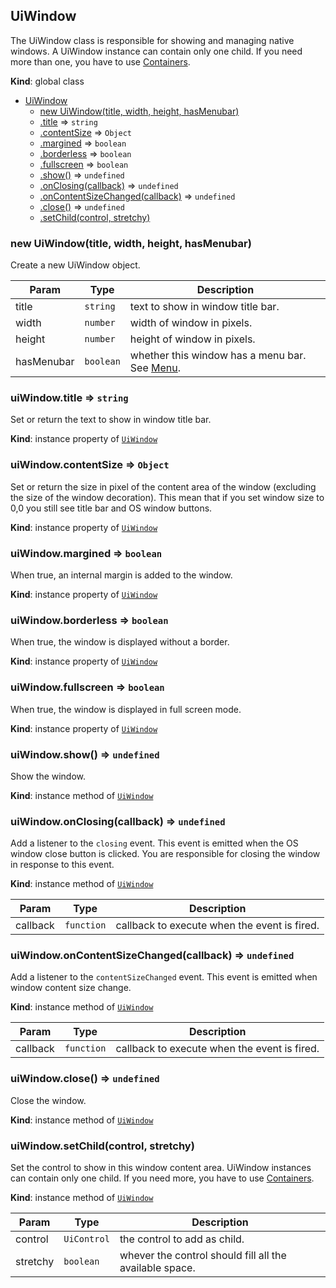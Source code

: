 <a name="UiWindow"></a>

## UiWindow
The UiWindow class is responsible for showing and managing native windows.
A UiWindow instance can contain only one child. If you need
more than one, you have to use [Containers](containers.md).

**Kind**: global class  

* [UiWindow](#UiWindow)
    * [new UiWindow(title, width, height, hasMenubar)](#new_UiWindow_new)
    * [.title](#UiWindow+title) ⇒ <code>string</code>
    * [.contentSize](#UiWindow+contentSize) ⇒ <code>Object</code>
    * [.margined](#UiWindow+margined) ⇒ <code>boolean</code>
    * [.borderless](#UiWindow+borderless) ⇒ <code>boolean</code>
    * [.fullscreen](#UiWindow+fullscreen) ⇒ <code>boolean</code>
    * [.show()](#UiWindow+show) ⇒ <code>undefined</code>
    * [.onClosing(callback)](#UiWindow+onClosing) ⇒ <code>undefined</code>
    * [.onContentSizeChanged(callback)](#UiWindow+onContentSizeChanged) ⇒ <code>undefined</code>
    * [.close()](#UiWindow+close) ⇒ <code>undefined</code>
    * [.setChild(control, stretchy)](#UiWindow+setChild)

<a name="new_UiWindow_new"></a>

### new UiWindow(title, width, height, hasMenubar)
Create a new UiWindow object.


| Param | Type | Description |
| --- | --- | --- |
| title | <code>string</code> | text to show in window title bar. |
| width | <code>number</code> | width of window in pixels. |
| height | <code>number</code> | height of window in pixels. |
| hasMenubar | <code>boolean</code> | whether this window has a menu bar. See [Menu](#menubar). |

<a name="UiWindow+title"></a>

### uiWindow.title ⇒ <code>string</code>
Set or return the text to show in window title bar.

**Kind**: instance property of [<code>UiWindow</code>](#UiWindow)  
<a name="UiWindow+contentSize"></a>

### uiWindow.contentSize ⇒ <code>Object</code>
Set or return the size in pixel of the content area of the window
(excluding the size of the window decoration). This mean that if you set window
size to 0,0 you still see title bar and OS window buttons.

**Kind**: instance property of [<code>UiWindow</code>](#UiWindow)  
<a name="UiWindow+margined"></a>

### uiWindow.margined ⇒ <code>boolean</code>
When true, an internal margin is added to the window.

**Kind**: instance property of [<code>UiWindow</code>](#UiWindow)  
<a name="UiWindow+borderless"></a>

### uiWindow.borderless ⇒ <code>boolean</code>
When true, the window is displayed without a border.

**Kind**: instance property of [<code>UiWindow</code>](#UiWindow)  
<a name="UiWindow+fullscreen"></a>

### uiWindow.fullscreen ⇒ <code>boolean</code>
When true, the window is displayed in full screen mode.

**Kind**: instance property of [<code>UiWindow</code>](#UiWindow)  
<a name="UiWindow+show"></a>

### uiWindow.show() ⇒ <code>undefined</code>
Show the window.

**Kind**: instance method of [<code>UiWindow</code>](#UiWindow)  
<a name="UiWindow+onClosing"></a>

### uiWindow.onClosing(callback) ⇒ <code>undefined</code>
Add a listener to the `closing` event. This event is emitted when the OS
window close button is clicked. You are responsible for closing the
window in response to this event.

**Kind**: instance method of [<code>UiWindow</code>](#UiWindow)  

| Param | Type | Description |
| --- | --- | --- |
| callback | <code>function</code> | callback to execute when the event is fired. |

<a name="UiWindow+onContentSizeChanged"></a>

### uiWindow.onContentSizeChanged(callback) ⇒ <code>undefined</code>
Add a listener to the `contentSizeChanged` event. This event is emitted
when window content size change.

**Kind**: instance method of [<code>UiWindow</code>](#UiWindow)  

| Param | Type | Description |
| --- | --- | --- |
| callback | <code>function</code> | callback to execute when the event is fired. |

<a name="UiWindow+close"></a>

### uiWindow.close() ⇒ <code>undefined</code>
Close the window.

**Kind**: instance method of [<code>UiWindow</code>](#UiWindow)  
<a name="UiWindow+setChild"></a>

### uiWindow.setChild(control, stretchy)
Set the control to show in this window content area.
UiWindow instances can contain only one child. If you need
more, you have to use [Containers](containers.md).

**Kind**: instance method of [<code>UiWindow</code>](#UiWindow)  

| Param | Type | Description |
| --- | --- | --- |
| control | <code>UiControl</code> | the control to add as child. |
| stretchy | <code>boolean</code> | whever the control should fill all the available space. |

